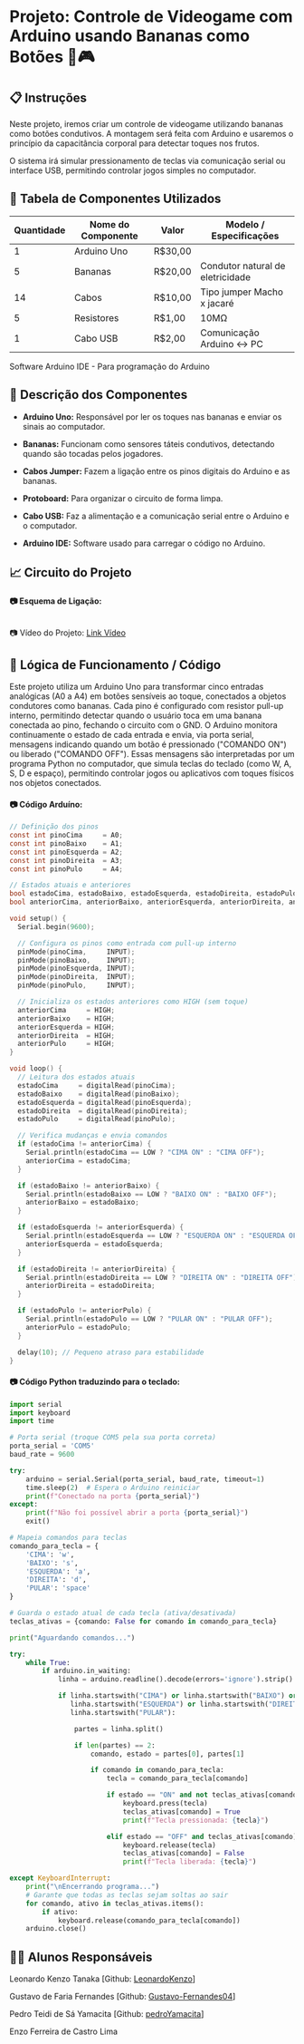 # Projeto: Controle de Videogame com Arduino usando Bananas como Botões 🍌🎮
## 📋 Instruções
Neste projeto, iremos criar um controle de videogame utilizando bananas como botões condutivos. A montagem será feita com Arduino e usaremos o princípio da capacitância corporal para detectar toques nos frutos.

O sistema irá simular pressionamento de teclas via comunicação serial ou interface USB, permitindo controlar jogos simples no computador.

## 🧰 Tabela de Componentes Utilizados
|Quantidade|Nome do Componente  |Valor  |Modelo	/ Especificações         |
|----------|--------------------|-------|--------------------------------|
|1         |Arduino Uno         |R$30,00|                                |
|5         |Bananas             |R$20,00|Condutor natural de eletricidade|
|14        |Cabos               |R$10,00|Tipo jumper Macho x jacaré      |
|5         |Resistores          |R$1,00 |10MΩ                            |
|1         |Cabo USB            |R$2,00 |Comunicação Arduino ↔ PC        |

Software Arduino IDE	-	Para programação do Arduino

## 📝 Descrição dos Componentes
* **Arduino Uno:** Responsável por ler os toques nas bananas e enviar os sinais ao computador.

* **Bananas:** Funcionam como sensores táteis condutivos, detectando quando são tocadas pelos jogadores.

* **Cabos Jumper:** Fazem a ligação entre os pinos digitais do Arduino e as bananas.

* **Protoboard:** Para organizar o circuito de forma limpa.

* **Cabo USB:** Faz a alimentação e a comunicação serial entre o Arduino e o computador.

* **Arduino IDE:** Software usado para carregar o código no Arduino.

## 📈 Circuito do Projeto
#### 📷 Esquema de Ligação:
<img src="">

📷 Vídeo do Projeto: [Link Vídeo](https://youtube.com/shorts/01CHxVGYxkw?feature=shared)

## 🧮 Lógica de Funcionamento / Código
Este projeto utiliza um Arduino Uno para transformar cinco entradas analógicas (A0 a A4) em botões sensíveis ao toque, conectados a objetos condutores como bananas. Cada pino é configurado com resistor pull-up interno, permitindo detectar quando o usuário toca em uma banana conectada ao pino, fechando o circuito com o GND. O Arduino monitora continuamente o estado de cada entrada e envia, via porta serial, mensagens indicando quando um botão é pressionado ("COMANDO ON") ou liberado ("COMANDO OFF"). Essas mensagens são interpretadas por um programa Python no computador, que simula teclas do teclado (como W, A, S, D e espaço), permitindo controlar jogos ou aplicativos com toques físicos nos objetos conectados.

#### 📷 Código Arduíno:
```c
// Definição dos pinos
const int pinoCima     = A0;
const int pinoBaixo    = A1;
const int pinoEsquerda = A2;
const int pinoDireita  = A3;
const int pinoPulo     = A4;

// Estados atuais e anteriores
bool estadoCima, estadoBaixo, estadoEsquerda, estadoDireita, estadoPulo;
bool anteriorCima, anteriorBaixo, anteriorEsquerda, anteriorDireita, anteriorPulo;

void setup() {
  Serial.begin(9600);

  // Configura os pinos como entrada com pull-up interno
  pinMode(pinoCima,     INPUT);
  pinMode(pinoBaixo,    INPUT);
  pinMode(pinoEsquerda, INPUT);
  pinMode(pinoDireita,  INPUT);
  pinMode(pinoPulo,     INPUT);

  // Inicializa os estados anteriores como HIGH (sem toque)
  anteriorCima     = HIGH;
  anteriorBaixo    = HIGH;
  anteriorEsquerda = HIGH;
  anteriorDireita  = HIGH;
  anteriorPulo     = HIGH;
}

void loop() {
  // Leitura dos estados atuais
  estadoCima     = digitalRead(pinoCima);
  estadoBaixo    = digitalRead(pinoBaixo);
  estadoEsquerda = digitalRead(pinoEsquerda);
  estadoDireita  = digitalRead(pinoDireita);
  estadoPulo     = digitalRead(pinoPulo);

  // Verifica mudanças e envia comandos
  if (estadoCima != anteriorCima) {
    Serial.println(estadoCima == LOW ? "CIMA ON" : "CIMA OFF");
    anteriorCima = estadoCima;
  }

  if (estadoBaixo != anteriorBaixo) {
    Serial.println(estadoBaixo == LOW ? "BAIXO ON" : "BAIXO OFF");
    anteriorBaixo = estadoBaixo;
  }

  if (estadoEsquerda != anteriorEsquerda) {
    Serial.println(estadoEsquerda == LOW ? "ESQUERDA ON" : "ESQUERDA OFF");
    anteriorEsquerda = estadoEsquerda;
  }

  if (estadoDireita != anteriorDireita) {
    Serial.println(estadoDireita == LOW ? "DIREITA ON" : "DIREITA OFF");
    anteriorDireita = estadoDireita;
  }

  if (estadoPulo != anteriorPulo) {
    Serial.println(estadoPulo == LOW ? "PULAR ON" : "PULAR OFF");
    anteriorPulo = estadoPulo;
  }

  delay(10); // Pequeno atraso para estabilidade
}
```
#### 📷 Código Python traduzindo para o teclado:
```py
import serial
import keyboard
import time

# Porta serial (troque COM5 pela sua porta correta)
porta_serial = 'COM5'
baud_rate = 9600

try:
    arduino = serial.Serial(porta_serial, baud_rate, timeout=1)
    time.sleep(2)  # Espera o Arduino reiniciar
    print(f"Conectado na porta {porta_serial}")
except:
    print(f"Não foi possível abrir a porta {porta_serial}")
    exit()

# Mapeia comandos para teclas
comando_para_tecla = {
    'CIMA': 'w',
    'BAIXO': 's',
    'ESQUERDA': 'a',
    'DIREITA': 'd',
    'PULAR': 'space'
}

# Guarda o estado atual de cada tecla (ativa/desativada)
teclas_ativas = {comando: False for comando in comando_para_tecla}

print("Aguardando comandos...")

try:
    while True:
        if arduino.in_waiting:
            linha = arduino.readline().decode(errors='ignore').strip()

            if linha.startswith("CIMA") or linha.startswith("BAIXO") or \
               linha.startswith("ESQUERDA") or linha.startswith("DIREITA") or \
               linha.startswith("PULAR"):

                partes = linha.split()

                if len(partes) == 2:
                    comando, estado = partes[0], partes[1]

                    if comando in comando_para_tecla:
                        tecla = comando_para_tecla[comando]

                        if estado == "ON" and not teclas_ativas[comando]:
                            keyboard.press(tecla)
                            teclas_ativas[comando] = True
                            print(f"Tecla pressionada: {tecla}")

                        elif estado == "OFF" and teclas_ativas[comando]:
                            keyboard.release(tecla)
                            teclas_ativas[comando] = False
                            print(f"Tecla liberada: {tecla}")

except KeyboardInterrupt:
    print("\nEncerrando programa...")
    # Garante que todas as teclas sejam soltas ao sair
    for comando, ativo in teclas_ativas.items():
        if ativo:
            keyboard.release(comando_para_tecla[comando])
    arduino.close()

```

## 👨‍🎓 Alunos Responsáveis
Leonardo Kenzo Tanaka [Github: [LeonardoKenzo](https://github.com/LeonardoKenzo)]

Gustavo de Faria Fernandes [Github: [Gustavo-Fernandes04](https://github.com/Gustavo-Fernandes04)]

Pedro Teidi de Sá Yamacita [Github: [pedroYamacita](https://github.com/pedroYamacita)]

Enzo Ferreira de Castro Lima
